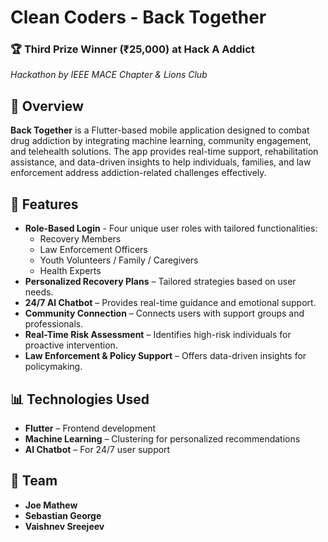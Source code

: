 # Clean Coders - Back Together

### 🏆 **Third Prize Winner (₹25,000) at Hack A Addict**  
*Hackathon by IEEE MACE Chapter & Lions Club*

## 📌 Overview  
**Back Together** is a Flutter-based mobile application designed to combat drug addiction by integrating machine learning, community engagement, and telehealth solutions. The app provides real-time support, rehabilitation assistance, and data-driven insights to help individuals, families, and law enforcement address addiction-related challenges effectively.

## 🚀 Features  
- **Role-Based Login** - Four unique user roles with tailored functionalities:
    * Recovery Members
    * Law Enforcement Officers
    * Youth Volunteers / Family / Caregivers
    * Health Experts
- **Personalized Recovery Plans** – Tailored strategies based on user needs.  
- **24/7 AI Chatbot** – Provides real-time guidance and emotional support.  
- **Community Connection** – Connects users with support groups and professionals.  
- **Real-Time Risk Assessment** – Identifies high-risk individuals for proactive intervention.  
- **Law Enforcement & Policy Support** – Offers data-driven insights for policymaking.
  
## 📊 Technologies Used  
- **Flutter** – Frontend development  
- **Machine Learning** – Clustering for personalized recommendations  
- **AI Chatbot** – For 24/7 user support  

## 📌 Team  
- **Joe Mathew**  
- **Sebastian George**  
- **Vaishnev Sreejeev**  
